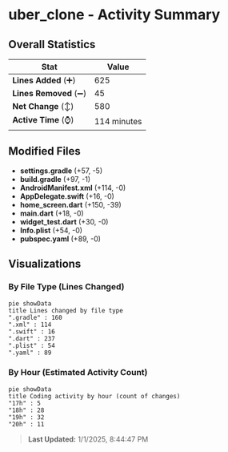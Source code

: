 # uber_clone - Activity Summary 

## Overall Statistics

| Stat                   | Value                                                             |
| ---------------------- | ----------------------------------------------------------------- |
| **Lines Added** (➕)   | 625                                          |
| **Lines Removed** (➖) | 45                                        |
| **Net Change** (↕)    | 580                |
| **Active Time** (⌚)   | 114 minutes |


## Modified Files
- **settings.gradle** (+57, -5)
- **build.gradle** (+97, -1)
- **AndroidManifest.xml** (+114, -0)
- **AppDelegate.swift** (+16, -0)
- **home_screen.dart** (+150, -39)
- **main.dart** (+18, -0)
- **widget_test.dart** (+30, -0)
- **Info.plist** (+54, -0)
- **pubspec.yaml** (+89, -0)

## Visualizations

### By File Type (Lines Changed)

```mermaid
pie showData
title Lines changed by file type
".gradle" : 160
".xml" : 114
".swift" : 16
".dart" : 237
".plist" : 54
".yaml" : 89
```

### By Hour (Estimated Activity Count)

```mermaid
pie showData
title Coding activity by hour (count of changes)
"17h" : 5
"18h" : 28
"19h" : 32
"20h" : 11
```


> **Last Updated:** 1/1/2025, 8:44:47 PM